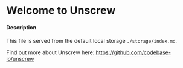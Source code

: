 # Welcome to Unscrew

#### __Description__

This file is served from the default local storage 
`./storage/index.md`.

Find out more about Unscrew here: https://github.com/codebase-io/unscrew

[//]: # (end)
